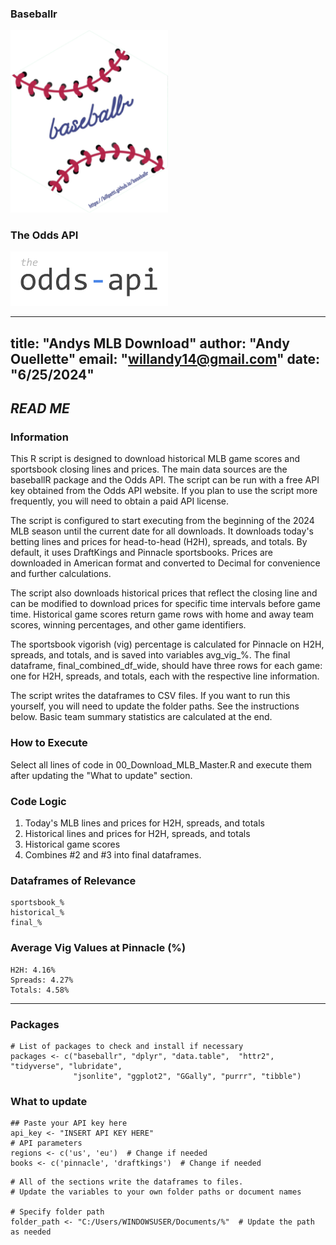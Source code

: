 ### Baseballr
<img src='https://github.com/andyman14/Andys-MLB-Download/blob/main/images/baseballr.png' width="50%" min-width="200px" />

### The Odds API
<img src='https://github.com/andyman14/Andys-MLB-Download/blob/main/images/the-odds-api.png' width="50%" min-width="200px" />

---
title: "Andys MLB Download"
author: "Andy Ouellette"
email: "willandy14@gmail.com"
date: "6/25/2024"
---

## *READ ME*

### Information ###
This R script is designed to download historical MLB game scores and sportsbook closing lines and prices. The main data sources are the baseballR package and the Odds API. The script can be run with a free API key obtained from the Odds API website. If you plan to use the script more frequently, you will need to obtain a paid API license.

The script is configured to start executing from the beginning of the 2024 MLB season until the current date for all downloads. It downloads today's betting lines and prices for head-to-head (H2H), spreads, and totals. By default, it uses DraftKings and Pinnacle sportsbooks. Prices are downloaded in American format and converted to Decimal for convenience and further calculations.

The script also downloads historical prices that reflect the closing line and can be modified to download prices for specific time intervals before game time. Historical game scores return game rows with home and away team scores, winning percentages, and other game identifiers.

The sportsbook vigorish (vig) percentage is calculated for Pinnacle on H2H, spreads, and totals, and is saved into variables avg_vig_%. The final dataframe, final_combined_df_wide, should have three rows for each game: one for H2H, spreads, and totals, each with the respective line information.

The script writes the dataframes to CSV files. If you want to run this yourself, you will need to update the folder paths. See the instructions below. Basic team summary statistics are calculated at the end.

### How to Execute ###
Select all lines of code in 00_Download_MLB_Master.R and execute them after updating the "What to update" section.

### Code Logic ###

1. Today's MLB lines and prices for H2H, spreads, and totals
2. Historical lines and prices for H2H, spreads, and totals
3. Historical game scores
4. Combines #2 and #3 into final dataframes.

### Dataframes of Relevance ###
    sportsbook_%
    historical_%
    final_%

### Average Vig Values at Pinnacle (%) ###
    H2H: 4.16%
    Spreads: 4.27%
    Totals: 4.58%
------------------------------------------------------------------------------

### **Packages**
```{r packages}
# List of packages to check and install if necessary
packages <- c("baseballr", "dplyr", "data.table",  "httr2", "tidyverse", "lubridate",
              "jsonlite", "ggplot2", "GGally", "purrr", "tibble")

```

### **What to update**
```{r mlb-variables}
## Paste your API key here
api_key <- "INSERT API KEY HERE"
# API parameters
regions <- c('us', 'eu')  # Change if needed
books <- c('pinnacle', 'draftkings')  # Change if needed
```

```{r csv}
# All of the sections write the dataframes to files.
# Update the variables to your own folder paths or document names

# Specify folder path
folder_path <- "C:/Users/WINDOWSUSER/Documents/%"  # Update the path as needed

```
